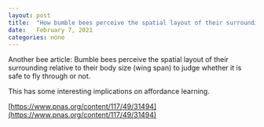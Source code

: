 ```yaml
---
layout: post
title:  "How bumble bees perceive the spatial layout of their surrounding relative to their body"
date:   February 7, 2021
categories: none
---
```


Another bee article: Bumble bees perceive the spatial layout of their surrounding relative to their body size (wing span) to judge whether it is safe to fly through or not.  

This has some interesting implications on affordance learning.





[https://www.pnas.org/content/117/49/31494](https://www.pnas.org/content/117/49/31494)



 


